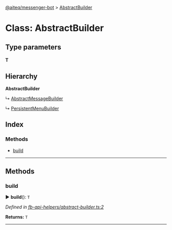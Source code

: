 [@aiteq/messenger-bot](../README.md) > [AbstractBuilder](../classes/abstractbuilder.md)



# Class: AbstractBuilder

## Type parameters
#### T 
## Hierarchy

**AbstractBuilder**

↳  [AbstractMessageBuilder](abstractmessagebuilder.md)




↳  [PersistentMenuBuilder](persistentmenubuilder.md)








## Index

### Methods

* [build](abstractbuilder.md#build)



---
## Methods
<a id="build"></a>

###  build

► **build**(): `T`




*Defined in [fb-api-helpers/abstract-builder.ts:2](https://github.com/aiteq/messenger-bot/blob/a540dbb/src/fb-api-helpers/abstract-builder.ts#L2)*





**Returns:** `T`





___


